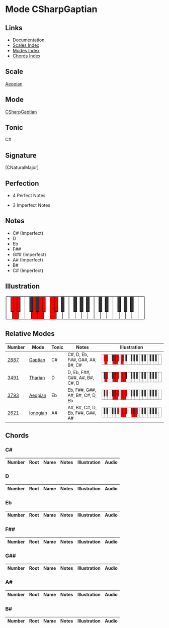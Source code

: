 # Mode CSharpGaptian

## Links

- [Documentation](index.md)
- [Scales Index](Scales.md)
- [Modes Index](Modes.md)
- [Chords Index](Chords.md)

## Scale

[Aeopian](ScaleAeopian.md)

## Mode

[CSharpGaptian](ModeCSharpGaptian.md)

## Tonic

C#

## Signature

[CNaturalMajor]

## Perfection

 - 4 Perfect Notes

 - 3 Imperfect Notes

## Notes

- C# (Imperfect)
- D
- Eb
- F##
- G## (Imperfect)
- A# (Imperfect)
- B#
- C# (Imperfect)

## Illustration

![CSharpGaptian](ModeCSharpGaptian.png)

## Relative Modes

| Number | Mode | Tonic | Notes | Illustration |
|--------|------|-------|-------|--------------|
| [2887](https://ianring.com/musictheory/scales/2887) | [Gaptian](ModeGaptian.md) | C# | C#, D, Eb, F##, G##, A#, B#, C# | ![CSharpGaptian](ModeCSharpGaptian.png) |
| [3491](https://ianring.com/musictheory/scales/3491) | [Tharian](ModeTharian.md) | D | D, Eb, F##, G##, A#, B#, C#, D | ![DNaturalTharian](ModeDNaturalTharian.png) |
| [3793](https://ianring.com/musictheory/scales/3793) | [Aeopian](ModeAeopian.md) | Eb | Eb, F##, G##, A#, B#, C#, D, Eb | ![EFlatAeopian](ModeEFlatAeopian.png) |
| [2621](https://ianring.com/musictheory/scales/2621) | [Ionogian](ModeIonogian.md) | A# | A#, B#, C#, D, Eb, F##, G##, A# | ![ASharpIonogian](ModeASharpIonogian.png) |

## Chords

### C#

| Number | Root | Name | Notes | Illustration | Audio |
|--------|------|------|-------|--------------|-------|

### D

| Number | Root | Name | Notes | Illustration | Audio |
|--------|------|------|-------|--------------|-------|

### Eb

| Number | Root | Name | Notes | Illustration | Audio |
|--------|------|------|-------|--------------|-------|

### F##

| Number | Root | Name | Notes | Illustration | Audio |
|--------|------|------|-------|--------------|-------|

### G##

| Number | Root | Name | Notes | Illustration | Audio |
|--------|------|------|-------|--------------|-------|

### A#

| Number | Root | Name | Notes | Illustration | Audio |
|--------|------|------|-------|--------------|-------|

### B#

| Number | Root | Name | Notes | Illustration | Audio |
|--------|------|------|-------|--------------|-------|

